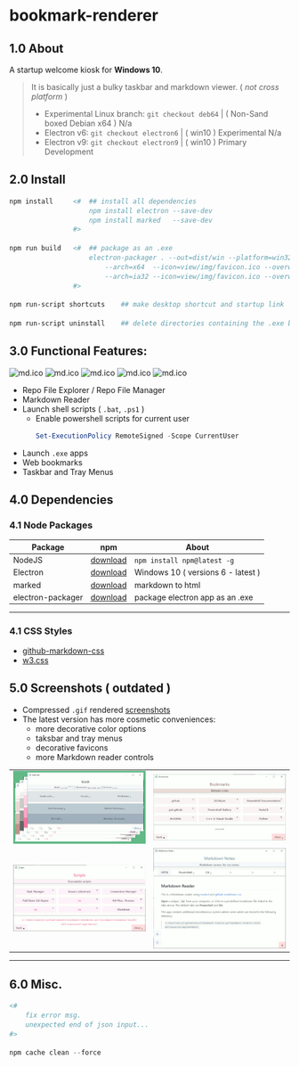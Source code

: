 # bookmark-renderer

## 1.0 About

A startup welcome kiosk for **Windows 10**.

> It is basically just a bulky taskbar and markdown viewer. ( *not cross platform* )
> - Experimental Linux branch: ```git checkout deb64``` | ( Non-Sand boxed Debian x64 ) N/a
> - Electron v6: ```git checkout electron6``` | ( win10 ) Experimental N/a
> - Electron v9: ```git checkout electron9``` | ( win10 ) Primary Development

## 2.0 Install

```ps1
npm install     <#  ## install all dependencies
                    npm install electron --save-dev
                    npm install marked   --save-dev
                #>

npm run build   <#  ## package as an .exe
                    electron-packager . --out=dist/win --platform=win32
                        --arch=x64  --icon=view/img/favicon.ico --overwrite
                        --arch=ia32 --icon=view/img/favicon.ico --overwrite
                #>

npm run-script shortcuts    ## make desktop shortcut and startup link

npm run-script uninstall    ## delete directories containing the .exe build
```

## 3.0 Functional Features:

![md.ico]( view/img/github.ico ) ![md.ico]( view/img/md.ico ) ![md.ico]( view/img/ps.ico ) ![md.ico]( view/img/favicon.ico ) ![md.ico]( view/img/star.ico )

* Repo File Explorer / Repo File Manager
* Markdown Reader
* Launch shell scripts ( ```.bat```, ```.ps1``` )
    * Enable powershell scripts for current user
        ```ps1
        Set-ExecutionPolicy RemoteSigned -Scope CurrentUser
        ```
* Launch ```.exe``` apps
* Web bookmarks
* Taskbar and Tray Menus

## 4.0 Dependencies

### 4.1 Node Packages

| Package | npm | About |
|---|---|---|
|NodeJS|[download]( https://nodejs.org )| ```npm install npm@latest -g```|
|Electron|[download]( https://www.electronjs.org/ )|Windows 10 ( versions 6 - latest ) |
|marked|[download]( https://www.npmjs.com/package/marked )|markdown to html|
|electron-packager|[download]( https://www.npmjs.com/package/electron-packager )|package electron app as an .exe|

---

### 4.1 CSS Styles

* [github-markdown-css]( https://github.com/sindresorhus/github-markdown-css )
* [w3.css]( https://www.w3schools.com/w3css/w3css_color_themes.asp )

## 5.0 Screenshots ( outdated )

* Compressed ```.gif``` rendered [screenshots]( screenshots/README.md )
* The latest version has more cosmetic conveniences:
    * more decorative color options
    * taksbar and tray menus
    * decorative favicons
    * more Markdown reader controls

|||
|:---:|:---:|
|![screenshots\group-colors-600x329.gif](screenshots/group-colors-600x329.gif)|![screenshots\bookmarks.gif](screenshots/bookmarks.gif)|
|![screenshots\scripts.gif](screenshots/scripts.gif)|![screenshots\kiosk-md.gif](screenshots/kiosk-md.gif)|

---

## 6.0 Misc.

```ps1
<#
    fix error msg.
    unexpected end of json input...
#>

npm cache clean --force
```